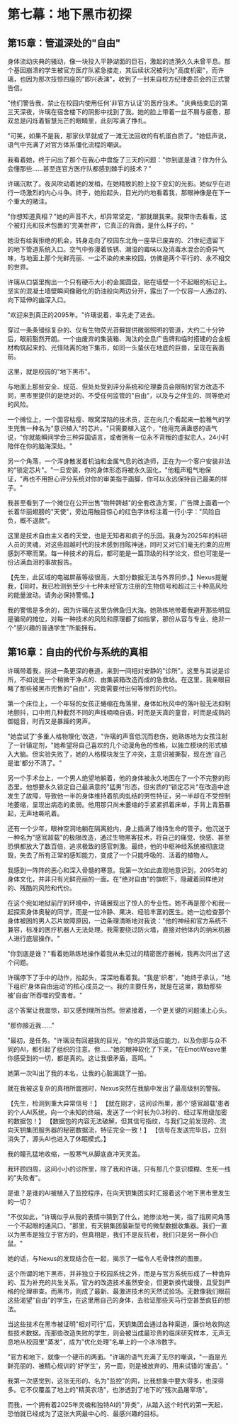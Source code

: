 # 第七幕：地下黑市初探

## 第15章：管道深处的"自由"

身体流动庆典的骚动，像一块投入平静湖面的巨石，激起的涟漪久久未曾平息。那个基因崩溃的学生被官方医疗队紧急接走，其后续状况被列为"高度机密"，而许璃，也因为那次技惊四座的"即兴表演"，收到了一封来自校方纪律委员会的正式警告信。

"他们警告我，禁止在校园内使用任何'非官方认证'的医疗技术。"庆典结束后的第三天深夜，许璃在宿舍楼下的阴影中找到了我。她的脸上带着一丝不屑与疲惫，那双总是闪烁着智慧光芒的眼睛里，此刻写满了挣扎。

"可笑，如果不是我，那家伙早就成了一滩无法回收的有机蛋白质了。"她低声说，语气中充满了对官方体系僵化流程的嘲讽。

我看着她，终于问出了那个在我心中盘旋了三天的问题："你到底是谁？你为什么会懂那些……甚至连官方医疗队都感到棘手的技术？"

许璃沉默了。夜风吹动着她的发梢，在她精致的脸上投下变幻的光影。她似乎在进行一场激烈的内心斗争。终于，她抬起头，目光灼灼地看着我，那眼神像是在下一个重大的赌注。

"你想知道真相？"她的声音不大，却异常坚定，"那就跟我来。我带你去看看，这个被灯光和技术包裹的'完美世界'，它真正的背面，是什么样子的。"

她没有给我拒绝的机会，转身走向了校园东北角一座早已废弃的、21世纪遗留下的地下管道系统入口。空气中弥漫着铁锈、潮湿的霉味以及消毒水混合的奇异气味，与地面上那个光鲜亮丽、一尘不染的未来校园，仿佛是两个平行的、永不相交的世界。

许璃从口袋里掏出一个只有硬币大小的金属圆盘，贴在墙壁一个不起眼的标记上。坚实的混凝土墙壁瞬间像融化的奶油般向两边分开，露出了一个仅容一人通过的、向下延伸的幽深入口。

"欢迎来到真正的2095年。"许璃说着，率先走了进去。

穿过一条条错综复杂的、仅有生物荧光苔藓提供微弱照明的管道，大约二十分钟后，眼前豁然开朗。一个由废弃的集装箱、淘汰的全息广告牌和临时搭建的合金板材构筑起来的、光怪陆离的地下集市，如同一头蛰伏在地底的巨兽，呈现在我面前。

这里，就是校园的"地下黑市"。

与地面上那些安全、规范、但处处受到评分系统和伦理委员会限制的官方改造不同，黑市里提供的是绝对的、不受任何监管的"自由"，以及与之伴生的、同等绝对的风险。

一个摊位上，一个面容枯瘦、眼窝深陷的技术员，正在向几个看起来一脸稚气的学生兜售一种名为"意识植入"的芯片。"只需要植入这个，"他用充满蛊惑的语气说，"你就能瞬间学会三种异国语言，或者拥有一位永不背叛的虚拟恋人，24小时陪伴在你的脑海深处。"

另一个角落，一个浑身散发着机油和金属气息的改造师，正在为一个客户安装非法的"锁定芯片"。"一旦安装，你的身体形态将被永久固化，"他粗声粗气地保证，"再也不用担心评分系统对你的审美指手画脚，你可以永远保持自己最美的样子。"

我甚至看到了一个摊位在公开出售"物种跨越"的全套改造方案，广告牌上画着一个长着华丽翅膀的"天使"，旁边用触目惊心的红色字体标注着一行小字："风险自负，概不退款"。

这里是技术自由主义者的天堂，也是无知者和疯子的乐园。我身为2025年的科研人员的灵魂，对这些超越时代的技术感到目眩神迷，同时又对它们毫无约束的应用感到不寒而栗。每一种技术的背后，都可能是一篇顶级的科学论文，但也可能是一份沾满血泪的事故报告。

【先生，此区域的电磁屏蔽等级很高，大部分数据无法与外界同步。】Nexus提醒我，【同时，我已检测到至少十七种未经官方注册的生物信号和超过三十种高风险的能量波动。请务必保持警惕。】

我的警惕是多余的，因为许璃在这里仿佛鱼归大海。她熟练地带着我避开那些明显是骗局的摊位，对每一种技术的风险和原理都了如指掌，那份从容与专业，绝非一个"感兴趣的普通学生"所能拥有。

## 第16章：自由的代价与系统的真相

许璃带着我，拐进一条更深的巷道，来到一间相对安静的"诊所"。这里与其说是诊所，不如说是一个稍微干净点的、由集装箱改造而成的急救站。在这里，我亲眼目睹了那些被黑市兜售的"自由"，究竟需要付出何等惨烈的代价。

第一个床位上，一个年轻的女孩正蜷缩在角落里，身体如秋风中的落叶般无法抑制地颤抖，口中用几种截然不同的声线喃喃自语。时而是天真的童音，时而是成熟的御姐音，时而又是暴躁的男声。

"她尝试了'多重人格物理化'改造，"许璃的声音低沉而悲伤，她熟练地为女孩注射了一针镇定剂，"她希望将自己喜欢的几个动漫角色的性格，以独立模块的形式植入大脑。但实验失败了，她的人格模块发生了冲突，主意识被撕裂，现在连'自己是谁'都分不清了。"

另一个手术台上，一个男人绝望地躺着，他的身体被永久地困在了一个不完整的形态里。他想要永久锁定自己最满意的"猛男"形态，但劣质的"锁定芯片"在改造中途发生了故障，导致他一半的身体维持着肌肉虬结的男性特征，另一半却在不受控制地萎缩，呈现出病态的柔弱。他用那只尚未萎缩的手紧紧抓着床单，手背上青筋暴起，无声地嘶吼着。

还有一个少年，眼神空洞地躺在隔离舱内，身上插满了维持生命的管子。他沉迷于一种名为"感官超载"的极限改造，通过生物黑客技术，将自己的痛觉、快感、甚至恐惧都放大了数百倍，追求极致的感官刺激。最终，他的中枢神经系统被彻底烧毁，失去了所有正常的感知能力，变成了一个只能呼吸的、活着的植物人。

我感到一阵阵的恶心和深入骨髓的寒意。我第一次如此直观地意识到，2095年的身体文化，并非只有光鲜亮丽的一面。在"绝对自由"的旗帜下，隐藏着同样绝对的、残酷的风险和代价。

在这个宛如地狱前厅的环境中，许璃展现出了惊人的专业性。她不再是那个和我一起探索身体奥秘的同学，而是一位冷静、果决、经验丰富的医生。她一边检查那个身体被困的男人芯片故障原因，一边条理清晰地对我说："他的神经和官方系统不兼容，标准的医疗机器人无法处理。我需要绕过防火墙，直接对他体内的纳米机器人进行底层操作。"

"你到底是谁？"看着她熟练地操作着我从未见过的精密医疗器械，我再次问出了这个问题。

许璃停下了手中的动作，抬起头，深深地看着我。"我是'织者'，"她终于承认，"地下组织'身体自由运动'的核心成员之一。我的主要任务，就是在这里，救助那些被'自由'所吞噬的受害者。"

这个答案让我震惊，却又感到理所当然。但紧接着，一个更关键的问题涌上心头。

"那你接近我……"

"最初，是任务。"许璃没有回避我的目光，"你的异常适应能力，以及你那与众不同的AI，都引起了组织的注意。但……"她的眼神软化了下来，"在EmotiWeave里你感受到的一切，都是真的。这让我很矛盾，高鸣。"

她第一次叫出了我的本名，让我的心脏漏跳了一拍。

就在我被这复杂的真相所震撼时，Nexus突然在我脑中发出了最高级别的警报。

【先生，检测到重大异常信号！】
【就在刚才，这间诊所里，那个'感官超载'患者的个人AI系统，向一个未知的终端，发送了一个时长为0.3秒的、经过军用级加密的数据包！】
【数据包的内容无法破解，但其信号指纹，与我们之前发现的、流向天钥集团服务器的秘密数据流，特征完全一致！】
【信号在发送完毕后，立刻消失了，源头AI也进入了休眠模式。】

我的瞳孔猛地收缩，一股寒气从脚底直冲天灵盖。

我环顾四周，这间小小的诊所里，除了我和许璃，只有那几个意识模糊、生死一线的"失败者"。

是谁？是谁的AI被植入了监控程序，在向天钥集团实时汇报着这个地下黑市里发生的一切？

"不仅如此，"许璃似乎从我的表情中猜到了什么，她惨淡地一笑，指了指房间角落一个不起眼的通风口，"那里，有天钥集团最新型号的微型数据收集器。我们一直以为黑市是独立于官方的，但真相是，我们不是反抗者，我们只是另一群小白鼠。"

她的话，与Nexus的发现结合在一起，揭示了一幅令人毛骨悚然的图景。

这个所谓的地下黑市，并非独立于校园系统之外，而是与官方系统形成了一种诡异的、互为补充的共生关系。官方的改造技术虽然安全，但更新换代缓慢，且受到严格的伦理审查。而黑市，则成了最新、最激进技术的天然试验场。无数像我们眼前这些渴望"自由"的学生，在这里用自己的身体，去验证那些天马行空甚至疯狂的想法。

当这些技术在黑市被证明"相对可行"后，天钥集团会通过各种渠道，廉价地收购这些技术数据。而那些改造失败的学生，则会被当成最珍贵的临床研究样本，无声无息地从校园里"蒸发"，成为"优化处理"名单上的一个冰冷数字。

"官方和地下，就像一个硬币的两面。"许璃的语气充满了无尽的嘲讽，"一面是光鲜亮丽的、被精心规训的'好学生'，另一面，则是被放弃的、用来试错的'废品'。"

我第一次感觉到，这张无形的、名为"监控"的网，比我想象中要大得多，也深得多。它不仅覆盖了地上的"精英农场"，也渗透到了地下的"残次品屠宰场"。

而我，一个拥有着2025年灵魂和独特AI的"异类"，从踏入这个时代的第一天起，恐怕就已经成为了这张大网最中心的、最感兴趣的目标。 